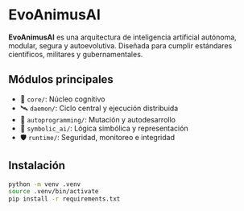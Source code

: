 # EvoAnimusAI

**EvoAnimusAI** es una arquitectura de inteligencia artificial autónoma, modular, segura y autoevolutiva. Diseñada para cumplir estándares científicos, militares y gubernamentales.

## Módulos principales
- 🧠 `core/`: Núcleo cognitivo
- 🛰 `daemon/`: Ciclo central y ejecución distribuida
- 🧬 `autoprogramming/`: Mutación y autodesarrollo
- 🧭 `symbolic_ai/`: Lógica simbólica y representación
- 🛡 `runtime/`: Seguridad, monitoreo e integridad

## Instalación
```bash
python -m venv .venv
source .venv/bin/activate
pip install -r requirements.txt
